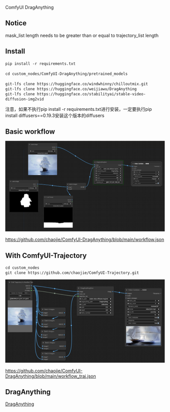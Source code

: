 ComfyUI DragAnything

## Notice

mask_list length needs to be greater than or equal to trajectory_list length

## Install

```
pip install -r requirements.txt

cd custom_nodes/ComfyUI-DragAnything/pretrained_models

git-lfs clone https://huggingface.co/windwhinny/chilloutmix.git
git-lfs clone https://huggingface.co/weijiawu/DragAnything
git-lfs clone https://huggingface.co/stabilityai/stable-video-diffusion-img2vid
```

注意，如果不执行pip install -r requirements.txt进行安装，一定要执行pip install diffusers==0.19.3安装这个版本的diffusers

## Basic workflow

<img src="wf.png" raw=true>

https://github.com/chaojie/ComfyUI-DragAnything/blob/main/workflow.json

## With ComfyUI-Trajectory

```
cd custom_nodes
git clone https://github.com/chaojie/ComfyUI-Trajectory.git
```

<img src="wf_traj.png" raw=true>

https://github.com/chaojie/ComfyUI-DragAnything/blob/main/workflow_traj.json

## DragAnything

[DragAnything](https://github.com/showlab/DragAnything)
